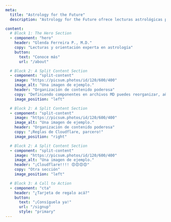```yaml
---
meta:
  title: "Astrology for the Future"
  description: "Astrology for the Future ofrece lecturas astrológicas personalizadas, artículos y videos para guiarte en el camino de tu vida. Agenda una lectura hoy."

content:
  # Block 1: The Hero Section
  - component: "hero"
    header: "Glenda Ferreira P., M.D."
    copy: "Lecturas y orientación experta en astrología"
    button:
      text: "Conoce más"
      url: "/about"

  # Block 2: A Split Content Section
  - component: "split-content"
    image: "https://picsum.photos/id/120/600/400"
    image_alt: "Una imagen de ejemplo."
    header: "Organización de contenido poderosa"
    copy: "Definiendo componentes en archivos MD puedes reorganizar, añadir o eliminar secciones de tu página fácilmente."
    image_position: "left"

  # Block 2: A Split Content Section
  - component: "split-content"
    image: "https://picsum.photos/id/120/600/400"
    image_alt: "Una imagen de ejemplo."
    header: "Organización de contenido poderosa"
    copy: "¡Reglas de Cloudflare, parcero!"
    image_position: "right"

  # Block 2: A Split Content Section
  - component: "split-content"
    image: "https://picsum.photos/id/120/600/400"
    image_alt: "Una imagen de ejemplo."
    header: "¡Cloudflare!!!! 😍😍😍😍"
    copy: "Otra sección"
    image_position: "left"

  # Block 3: A Call to Action
  - component: "cta"
    header: "¿Tarjeta de regalo acá?"
    button:
      text: "¡Consíguela ya!"
      url: "/signup"
      style: "primary"
---
```


<!-- We can leave the body of this markdown file empty -->
